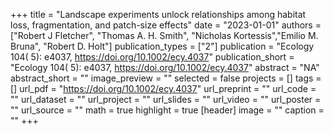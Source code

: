 +++
title = "Landscape experiments unlock relationships among habitat loss, fragmentation, and patch-size effects"
date = "2023-01-01"
authors = ["Robert J Fletcher", "Thomas A. H. Smith", "Nicholas Kortessis","Emilio M. Bruna", "Robert D. Holt"]
publication_types = ["2"]
publication = "Ecology 104( 5): e4037, https://doi.org/10.1002/ecy.4037"
publication_short = "Ecology 104( 5): e4037, https://doi.org/10.1002/ecy.4037"
abstract = "NA"
abstract_short = ""
image_preview = ""
selected = false
projects = []
tags = []
url_pdf = "https://doi.org/10.1002/ecy.4037"
url_preprint = ""
url_code = ""
url_dataset = ""
url_project = ""
url_slides = ""
url_video = ""
url_poster = ""
url_source = ""
math = true
highlight = true
[header]
image = ""
caption = ""
+++
